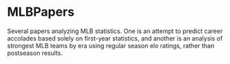 # MLBPapers
Several papers analyzing MLB statistics.  One is an attempt to predict career accolades based solely on first-year statistics, and another is an analysis of strongest MLB teams by era using regular season elo ratings, rather than postseason results.
